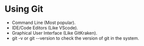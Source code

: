 # Using Git
- Command Line (Most popular).
- IDE/Code Editors (Like VScode).
- Graphical User Interface (Like GitKraken).
- git -v or git --version to check the version of git in the system.
